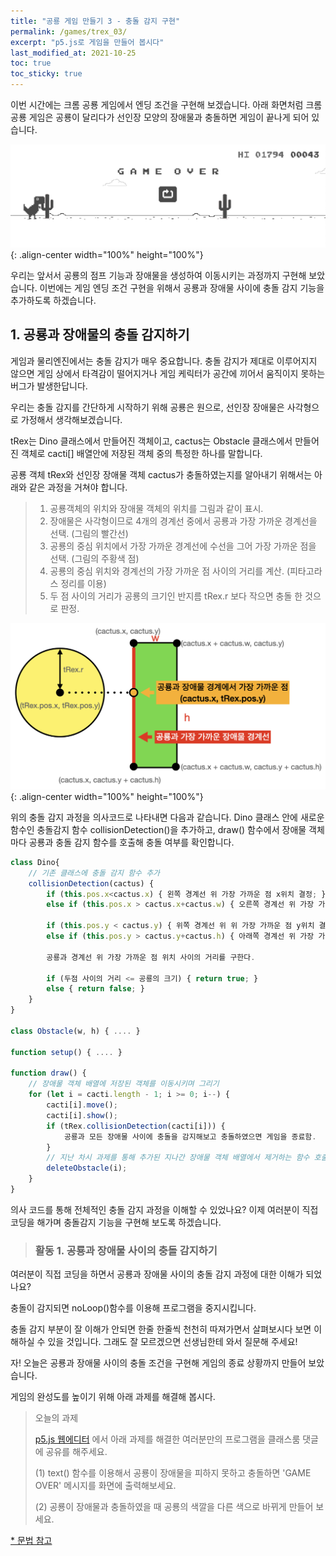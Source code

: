 ```yaml
---
title: "공룡 게임 만들기 3 - 충돌 감지 구현"
permalink: /games/trex_03/
excerpt: "p5.js로 게임을 만들어 봅시다"
last_modified_at: 2021-10-25
toc: true
toc_sticky: true
---
```


이번 시간에는 크롬 공룡 게임에서 엔딩 조건을 구현해 보겠습니다. 아래 화면처럼 크롬 공룡 게임은 공룡이 달리다가 선인장 모양의 장애물과 충돌하면 게임이 끝나게 되어 있습니다. 

!["공룡 게임 화면"](/assets/images/trex_game_02.png){: .align-center width="100%" height="100%"}

우리는 앞서서 공룡의 점프 기능과 장애물을 생성하여 이동시키는 과정까지 구현해 보았습니다. 이번에는 게임 엔딩 조건 구현을 위해서 공룡과 장애물 사이에 충돌 감지 기능을 추가하도록 하겠습니다.

## 1. 공룡과 장애물의 충돌 감지하기

게임과 물리엔진에서는 충돌 감지가 매우 중요합니다. 충돌 감지가 제대로 이루어지지 않으면 게임 상에서 타격감이 떨어지거나 게임 케릭터가 공간에 끼어서 움직이지 못하는 버그가 발생한답니다. 

우리는 충돌 감지를 간단하게 시작하기 위해 공룡은 원으로, 선인장 장애물은 사각형으로 가정해서 생각해보겠습니다.

tRex는 Dino 클래스에서 만들어진 객체이고, cactus는 Obstacle 클래스에서 만들어진 객체로 cacti[] 배열안에 저장된 객체 중의 특정한 하나를 말합니다.

공룡 객체 tRex와 선인장 장애물 객체 cactus가 충돌하였는지를 알아내기 위해서는 아래와 같은 과정을 거쳐야 합니다.

> 1. 공룡객체의 위치와 장애물 객체의 위치를 그림과 같이 표시.
> 2. 장애물은 사각형이므로 4개의 경계선 중에서 공룡과 가장 가까운 경계선을 선택. (그림의 빨간선)
> 3. 공룡의 중심 위치에서 가장 가까운 경계선에 수선을 그어 가장 가까운 점을 선택. (그림의 주황색 점)
> 4. 공룡의 중심 위치와 경계선의 가장 가까운 점 사이의 거리를 계산. (피타고라스 정리를 이용)
> 5. 두 점 사이의 거리가 공룡의 크기인 반지름 tRex.r 보다 작으면 충돌 한 것으로 판정. 


!["충돌 감지 과정"](/assets/images/collision_detection.png){: .align-center width="100%" height="100%"}

위의 충돌 감지 과정을 의사코드로 나타내면 다음과 같습니다. Dino 클래스 안에 새로운 함수인 충돌감지 함수 collisionDetection()을 추가하고, draw() 함수에서 장애물 객체마다 공룡과 충돌 감지 함수를 호출해 충돌 여부를 확인합니다. 

```javascript
class Dino{    
    // 기존 클래스에 충돌 감지 함수 추가
    collisionDetection(cactus) {
        if (this.pos.x<cactus.x) { 왼쪽 경계선 위 가장 가까운 점 x위치 결정; }
        else if (this.pos.x > cactus.x+cactus.w) { 오른쪽 경계선 위 가장 가까운 점 x위치 결정; }

        if (this.pos.y < cactus.y) { 위쪽 경계선 위 위 가장 가까운 점 y위치 결정; }
        else if (this.pos.y > cactus.y+cactus.h) { 아래쪽 경계선 위 가장 가까운 점 y위치 결정; }

        공룡과 경계선 위 가장 가까운 점 위치 사이의 거리를 구한다.

        if (두점 사이의 거리 <= 공룡의 크기) { return true; }
        else { return false; }
    }
}

class Obstacle(w, h) { .... }

function setup() { .... }

function draw() {    
    // 장애물 객체 배열에 저장된 객체를 이동시키며 그리기
    for (let i = cacti.length - 1; i >= 0; i--) {
        cacti[i].move();
        cacti[i].show();
        if (tRex.collisionDetection(cacti[i])) {
            공룡과 모든 장애물 사이에 충돌을 감지해보고 충돌하였으면 게임을 종료함. 
        }
        // 지난 차시 과제를 통해 추가된 지나간 장애물 객체 배열에서 제거하는 함수 호출
        deleteObstacle(i);
    }
}
```

의사 코드를 통해 전체적인 충돌 감지 과정을 이해할 수 있었나요? 이제 여러분이 직접 코딩을 해가며 충돌감지 기능을 구현해 보도록 하겠습니다.

> ### 활동 1. 공룡과 장애물 사이의 충돌 감지하기 

<script src="//toolness.github.io/p5.js-widget/p5-widget.js"></script>
<script type="text/p5" data-height="700" data-p5-version="1.2.0">

let cacti = [];    // 장애물 객체 배열을 선언. 참고로 cacti는 선인장의 복수형

class Dino{
  constructor(x, y, m, r) {
    this.pos = createVector(x, y - r);
    this.vel = createVector(0, 0);
    this.acc = createVector(0, 0);
    this.m = m;
    this.r = r;
  }

  jump() {
    if (this.pos.y == height - this.r) {
      this.vel.y = -5;
    }
  }
  
  applyForce(force) {
    let f = p5.Vector.div(force, this.m);
    this.acc.add(f);
  }
  
  collisionDetection(cactus) {  // 충돌감지 함수에서는 장애물 객체를 인수로 받음. 참고로 cactus는 선인장의 단수형
    // 경계선에서 가장 가까운 점을 나타내는 testX와 testY에 기본값을 저장
    let testX = this.pos.x;
    let testY = this.pos.y;
    
    // 공룡과 선인장(사각형 모양)의 어느쪽 경계가 가까운지 확인함.
    if (this.pos.x < cactus.x) {         
      testX = cactus.x;            // 장애물 왼쪽 경계선에서 가장 가까운 점 위치 결정 
    }
    else if (this.pos.x > cactus.x+cactus.w) { 
      testX = cactus.x+cactus.w;   // 장애물 오른쪽 경계선에서 가장 가까운 점 위치 결정 
    }
    
    if (this.pos.y < cactus.y) {  
      testY = cactus.y;            // 장애물 위쪽 경계선에서 가장 가까운 점 위치 결정 
    }
    else if (this.pos.y > cactus.y+cactus.h) {
      testY = cactus.y+cactus.h;   // 장애물 아래쪽 경계선에서 가장 가까운 점 위치 결정 
    }

    // 사각형 장애물의 가장 가까운 면에서 공룡까지의 거리 구하기
    let distX = this.pos.x-testX;
    let distY = this.pos.y-testY;
    let distance = sqrt( (distX*distX) + (distY*distY) );

    // 두점 사이의 거리가 공룡의 크기보다 작으면 충돌한 것으로 판정
    if (distance <= this.r) {
      return true;
    } 
    else {
      return false;
    }
  }

  edge() {
    if (this.pos.y >= height - this.r) {
      this.pos.y = height - this.r;
    }
  }
  
  update() {
    this.vel.add(this.acc);
    this.pos.add(this.vel);
    this.acc.set(0, 0);
  }
  
  show() {
    stroke(0);
    fill(255,255,0,200);
    ellipse(this.pos.x, this.pos.y, this.r * 2, this.r * 2);
  }
}

class Obstacle{
  constructor(w, h) {
    this.x = width;
    this.y = height - h;
    this.w = w;
    this.h = h;
  }
  
  move() {
    this.x -= 1;
  }
  
  show() {
    stroke(0);
    fill(0,255,0,200);
    rect(this.x, this.y, this.w, this.h);
  }
  
}

function setup() {
  createCanvas(100, 100);
  tRex = new Dino(width/10, height, 5, 5);
}

function draw() {
  background(220);
  let gravity = createVector(0, 1);
  
  if (random(1) < 0.01) {
    cacti.push(new Obstacle(random(8,10),random(10,20)));
  }
  
  for (let i = cacti.length - 1; i >= 0; i--) {
    cacti[i].move();
    cacti[i].show();
    
    if (tRex.collisionDetection(cacti[i])) {
      // 충돌 판정이 나면 프로그램을 중단.
      noLoop();
    }

    // 지난 차시에서 과제로 제시한 지나간 장애물은 배열에서 제거하는 함수 호출
    deleteObstacle(i);
  }
  
  tRex.applyForce(gravity);
  tRex.update();
  tRex.edge();
  tRex.show();
}

function mousePressed() {
  tRex.jump();
}

function keyPressed() {
  if (keyCode === UP_ARROW) {
    tRex.jump();
  }
}

// 지난 차시에서 과제로 제시한 지나간 장애물은 배열에서 제거하는 함수
function deleteObstacle(i) {
  if ((cacti[i].x + cacti[i].w) < 0)
    cacti.splice(i, 1);
}
</script>

여러분이 직접 코딩을 하면서 공룡과 장애물 사이의 충돌 감지 과정에 대한 이해가 되었나요?

충돌이 감지되면 noLoop()함수를 이용해 프로그램을 중지시킵니다. 

충돌 감지 부분이 잘 이해가 안되면 한줄 한줄씩 천천히 따져가면서 살펴보시다 보면 이해하실 수 있을 것입니다. 그래도 잘 모르겠으면 선생님한테 와서 질문해 주세요!

자! 오늘은 공룡과 장애물 사이의 충돌 조건을 구현해 게임의 종료 상황까지 만들어 보았습니다.

게임의 완성도를 높이기 위해 아래 과제를 해결해 봅시다.

> 오늘의 과제 
> 
> [p5.js 웹에디터](https://editor.p5js.org/) 에서 아래 과제를 해결한 여러분만의 프로그램을 클래스룸 댓글에 공유를 해주세요. 
>
> (1) text() 함수를 이용해서 공룡이 장애물을 피하지 못하고 충돌하면 'GAME OVER' 메시지를 화면에 출력해보세요.
>
> (2) 공룡이 장애물과 충돌하였을 때 공룡의 색깔을 다른 색으로 바뀌게 만들어 보세요.  

[* 문법 참고](https://p5js.org/ko/reference/#/p5/text "ref")